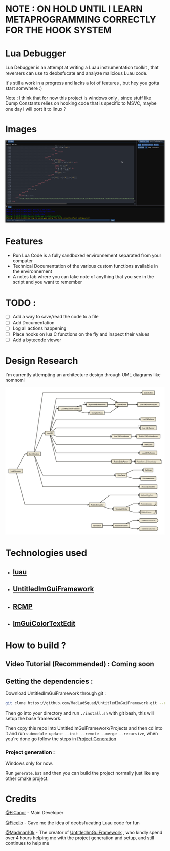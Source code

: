 # NOTE : ON HOLD UNTIL I LEARN METAPROGRAMMING CORRECTLY FOR THE HOOK SYSTEM
# Lua Debugger
Lua Debugger is an attempt at writing a Luau instrumentation toolkit , that reversers can use to deobsfucate and analyze malicious Luau code.

It's still a work in a progress and lacks a lot of features , but hey you gotta start somwhere :)

Note : I think that for now this project is windows only , since stuff like Dump Constants relies on hooking code that is specific to MSVC, maybe one day i will port it to linux ?
# Images
![alt text](repo-data/screenshot.png)
# Features
- Run Lua Code is a fully sandboxed environnement separated from your computer
- Technical Documentation of the various custom functions available in the environnement
- A notes tab where you can take note of anything that you see in the script and you want to remember

# TODO :
- [ ] Add a way to save/read the code to a file
- [ ] Add Documentation
- [ ] Log all actions happening
- [ ] Place hooks on lua C functions on the fly and inspect their values
- [ ] Add a bytecode viewer

# Design Research
I'm currently attempting an architecture design through UML diagrams like nomnoml

![UML Diagram](repo-data/diagram.png)
# Technologies used
- ## [luau](https://github.com/luau-lang/luau)
- ## [UntitledImGuiFramework](https://github.com/MadLadSquad/UntitledImGuiFramework)
- ## [RCMP](https://github.com/Smertig/rcmp)
- ## [ImGuiColorTextEdit](https://github.com/ElCapor/ImGuiColorTextEdit)

# How to build ?
## Video Tutorial (Recommended) : Coming soon
## Getting the dependencies :
Download UntitledImGuiFramework through git :

```sh
git clone https://github.com/MadLadSquad/UntitledImGuiFramework.git --recursive
```

Then go into your directory and run `./install.sh` with git bash, this will setup the base framework.

Then copy this repo into UntitledImGuiFramework/Projects and then cd into it and run `submodule update --init --remote --merge --recursive`, when you're done go follow the steps in [Project Generation](#project-generation)

### Project generation :
Windows only for now.

Run `generate.bat` and then you can build the project normally just like any other cmake project.


# Credits

[@ElCapor](https://github.com/ElCapor) - Main Developer

[@Ficello](https://github.com/Ficelloo) - Gave me the idea of deobsfucating Luau code for fun

[@Madman10k](https://github.com/Madman10K) - The creator of [UntitledImGuiFramework](https://github.com/MadLadSquad/UntitledImGuiFramework) , who kindly spend over 4 hours helping me with the project generation and setup, and still continues to help me